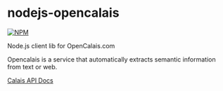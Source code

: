 nodejs-opencalais
=================

[![NPM](https://nodei.co/npm/opencalais-client.png)](https://nodei.co/npm/opencalais-client/)

 Node.js client lib for OpenCalais.com

 Opencalais is a service that automatically extracts semantic information from text or web.

[Calais API Docs](http://www.opencalais.com/calaisAPI)